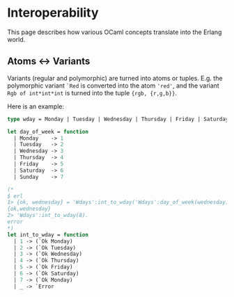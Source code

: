 # Interoperability

This page describes how various OCaml concepts translate into the Erlang world.

## Atoms <-> Variants
Variants (regular and polymorphic)  are turned into atoms or tuples. E.g. the polymorphic
variant `` `Red `` is converted into the atom `'red'`, and the variant
`Rgb of int*int*int` is turned into the tuple `{rgb, {r,g,b}}`.

Here is an example:

```ocaml
type wday = Monday | Tuesday | Wednesday | Thursday | Friday | Saturday | Sunday

let day_of_week = function
  | Monday    -> 1
  | Tuesday   -> 2
  | Wednesday -> 3
  | Thursday  -> 4
  | Friday    -> 5
  | Saturday  -> 6
  | Sunday    -> 7

(*
$ erl
1> {ok, wednesday} = 'Wdays':int_to_wday('Wdays':day_of_week(wednesday)).
{ok,wednesday}
2> 'Wdays':int_to_wday(8).
error
*)
let int_to_wday = function
  | 1 -> (`Ok Monday)
  | 2 -> (`Ok Tuesday)
  | 3 -> (`Ok Wednesday)
  | 4 -> (`Ok Thursday)
  | 5 -> (`Ok Friday)
  | 6 -> (`Ok Saturday)
  | 7 -> (`Ok Monday)
  | _ -> `Error
```
